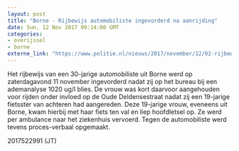 ```yaml
---
layout: post
title: "Borne - Rijbewijs automobiliste ingevorderd na aanrijding"
date: Sun, 12 Nov 2017 09:14:00 GMT
categories: 
- overijssel 
- borne 
externe_link: "https://www.politie.nl/nieuws/2017/november/12/02-rijbewijs-automobiliste-ingevorderd-na-aanrijding.html"
---
```


Het rijbewijs van een 30-jarige automobiliste uit Borne werd op zaterdagavond 11 november ingevorderd nadat zij op het bureau bij een ademanalyse 1020 ug/l blies. De vrouw was kort daarvoor aangehouden voor rijden onder invloed op de Oude Deldensestraat nadat zij een 19-jarige fietsster van achteren had aangereden. Deze 19-jarige vrouw, eveneens uit Borne, kwam hierbij met haar fiets ten val en liep hoofdletsel op. Ze werd per ambulance naar het ziekenhuis vervoerd. Tegen de automobiliste werd tevens proces-verbaal opgemaakt.

2017522991 (JT)
